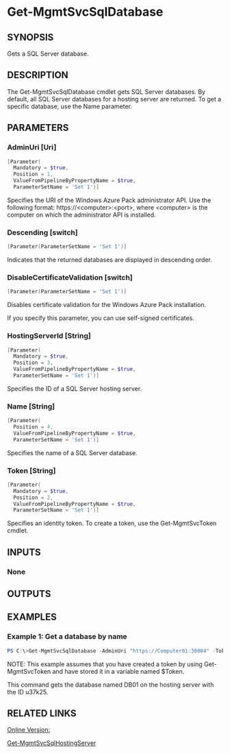 ﻿# Get-MgmtSvcSqlDatabase

## SYNOPSIS
Gets a SQL Server database.

## DESCRIPTION
The Get-MgmtSvcSqlDatabase cmdlet gets SQL Server databases.
By default, all SQL Server databases for a hosting server are returned.
To get a specific database, use the Name parameter.

## PARAMETERS

### AdminUri [Uri]

```powershell
[Parameter(
  Mandatory = $true,
  Position = 1,
  ValueFromPipelineByPropertyName = $true,
  ParameterSetName = 'Set 1')]
```

Specifies the URI of the Windows Azure Pack administrator API.
Use the following format: https://\<computer\>:\<port\>, where \<computer\> is the computer on which the administrator API is installed.


### Descending [switch]

```powershell
[Parameter(ParameterSetName = 'Set 1')]
```

Indicates that the returned databases are displayed in descending order.


### DisableCertificateValidation [switch]

```powershell
[Parameter(ParameterSetName = 'Set 1')]
```

Disables certificate validation for the Windows Azure Pack installation.

If you specify this parameter, you can use self-signed certificates.


### HostingServerId [String]

```powershell
[Parameter(
  Mandatory = $true,
  Position = 3,
  ValueFromPipelineByPropertyName = $true,
  ParameterSetName = 'Set 1')]
```

Specifies the ID of a SQL Server hosting server.


### Name [String]

```powershell
[Parameter(
  Position = 4,
  ValueFromPipelineByPropertyName = $true,
  ParameterSetName = 'Set 1')]
```

Specifies the name of a SQL Server database.


### Token [String]

```powershell
[Parameter(
  Mandatory = $true,
  Position = 2,
  ValueFromPipelineByPropertyName = $true,
  ParameterSetName = 'Set 1')]
```

Specifies an identity token.
To create a token, use the Get-MgmtSvcToken cmdlet.



## INPUTS
### None


## OUTPUTS
### 




## EXAMPLES
### Example 1: Get a database by name

```powershell
PS C:\>Get-MgmtSvcSqlDatabase -AdminUri "https://Computer01:30004" -Token $Token -HostingServerId "u37k25" -Name "DB01"


```
NOTE: This example assumes that you have created a token by using Get-MgmtSvcToken and have stored it in a variable named $Token.

This command gets the database named DB01 on the hosting server with the ID u37k25.



## RELATED LINKS

[Online Version:](http://go.microsoft.com/fwlink/?LinkID=321809)

[Get-MgmtSvcSqlHostingServer]()

